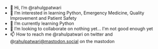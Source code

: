 - 👋 Hi, I’m @rahulgpatwari
- 👀 I’m interested in learning Python, Emergency Medicine, Quality Improvement and Patient Safety
- 🌱 I’m currently learning Python
- 💞️ I’m looking to collaborate on nothing yet... I'm not good enough yet
- 📫 How to reach me @rahulpatwari on twitter and @rahulpatwari@mastodon.social on the mastodon

<!---
rahulgpatwari/rahulgpatwari is a ✨ special ✨ repository because its `README.md` (this file) appears on your GitHub profile.
You can click the Preview link to take a look at your changes.
--->
